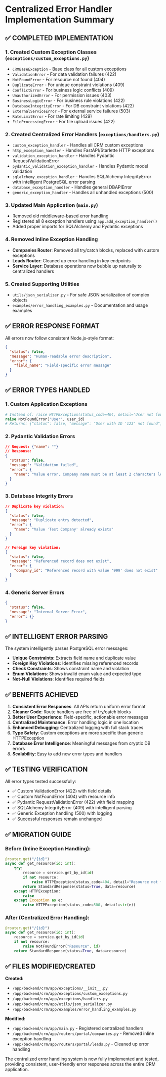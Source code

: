 # Centralized Error Handler Implementation Summary

## ✅ **COMPLETED IMPLEMENTATION**

### **1. Created Custom Exception Classes** (`exceptions/custom_exceptions.py`)
- `CRMBaseException` - Base class for all custom exceptions
- `ValidationError` - For data validation failures (422)
- `NotFoundError` - For resource not found (404) 
- `DuplicateError` - For unique constraint violations (409)
- `ConflictError` - For business logic conflicts (409)
- `UnauthorizedError` - For permission issues (403)
- `BusinessLogicError` - For business rule violations (422)
- `DatabaseIntegrityError` - For DB constraint violations (422)
- `ExternalServiceError` - For external service failures (503)
- `RateLimitError` - For rate limiting (429)
- `FileProcessingError` - For file upload issues (422)

### **2. Created Centralized Error Handlers** (`exceptions/handlers.py`)
- `custom_exception_handler` - Handles all CRM custom exceptions
- `http_exception_handler` - Handles FastAPI/Starlette HTTP exceptions
- `validation_exception_handler` - Handles Pydantic RequestValidationError
- `pydantic_validation_exception_handler` - Handles Pydantic model validation
- `sqlalchemy_exception_handler` - Handles SQLAlchemy IntegrityError with intelligent PostgreSQL error parsing
- `database_exception_handler` - Handles general DBAPIError
- `generic_exception_handler` - Handles all unhandled exceptions (500)

### **3. Updated Main Application** (`main.py`)
- Removed old middleware-based error handling
- Registered all 8 exception handlers using `app.add_exception_handler()`
- Added proper imports for SQLAlchemy and Pydantic exceptions

### **4. Removed Inline Exception Handling**
- **Companies Router**: Removed all try/catch blocks, replaced with custom exceptions
- **Leads Router**: Cleaned up error handling in key endpoints  
- **Service Layer**: Database operations now bubble up naturally to centralized handlers

### **5. Created Supporting Utilities**
- `utils/json_serializer.py` - For safe JSON serialization of complex objects
- `examples/error_handling_examples.py` - Documentation and usage examples

## ✅ **ERROR RESPONSE FORMAT** 

All errors now follow consistent Node.js-style format:

```json
{
  "status": false,
  "message": "Human-readable error description",
  "error": {
    "field_name": "Field-specific error message"
  }
}
```

## ✅ **ERROR TYPES HANDLED**

### **1. Custom Application Exceptions**
```python
# Instead of: raise HTTPException(status_code=404, detail="User not found")
raise NotFoundError("User", user_id)
# Returns: {"status": false, "message": "User with ID '123' not found", "error": {}}
```

### **2. Pydantic Validation Errors**
```json
// Request: {"name": ""}
// Response:
{
  "status": false,
  "message": "Validation failed", 
  "error": {
    "name": "Value error, Company name must be at least 2 characters long"
  }
}
```

### **3. Database Integrity Errors**
```json
// Duplicate key violation:
{
  "status": false,
  "message": "Duplicate entry detected",
  "error": {
    "name": "Value 'Test Company' already exists"
  }
}

// Foreign key violation:
{
  "status": false,
  "message": "Referenced record does not exist", 
  "error": {
    "company_id": "Referenced record with value '999' does not exist"
  }
}
```

### **4. Generic Server Errors**
```json
{
  "status": false,
  "message": "Internal Server Error",
  "error": {}
}
```

## ✅ **INTELLIGENT ERROR PARSING**

The system intelligently parses PostgreSQL error messages:
- **Unique Constraints**: Extracts field name and duplicate value
- **Foreign Key Violations**: Identifies missing referenced records  
- **Check Constraints**: Shows constraint name and violation
- **Enum Violations**: Shows invalid enum value and expected type
- **Not-Null Violations**: Identifies required fields

## ✅ **BENEFITS ACHIEVED**

1. **Consistent Error Responses**: All APIs return uniform error format
2. **Cleaner Code**: Route handlers are free of try/catch blocks  
3. **Better User Experience**: Field-specific, actionable error messages
4. **Centralized Maintenance**: Error handling logic in one location
5. **Enhanced Debugging**: Centralized logging with full stack traces
6. **Type Safety**: Custom exceptions are more specific than generic HTTPException
7. **Database Error Intelligence**: Meaningful messages from cryptic DB errors
8. **Scalability**: Easy to add new error types and handlers

## ✅ **TESTING VERIFICATION**

All error types tested successfully:
- ✅ Custom ValidationError (422) with field details
- ✅ Custom NotFoundError (404) with resource info  
- ✅ Pydantic RequestValidationError (422) with field mapping
- ✅ SQLAlchemy IntegrityError (409) with intelligent parsing
- ✅ Generic Exception handling (500) with logging
- ✅ Successful responses remain unchanged

## ✅ **MIGRATION GUIDE**

### Before (Inline Exception Handling):
```python
@router.get("/{id}")
async def get_resource(id: int):
    try:
        resource = service.get_by_id(id)
        if not resource:
            raise HTTPException(status_code=404, detail="Resource not found")
        return StandardResponse(status=True, data=resource)
    except HTTPException:
        raise  
    except Exception as e:
        raise HTTPException(status_code=500, detail=str(e))
```

### After (Centralized Error Handling):
```python
@router.get("/{id}")  
async def get_resource(id: int):
    resource = service.get_by_id(id)
    if not resource:
        raise NotFoundError("Resource", id)
    return StandardResponse(status=True, data=resource)
```

## ✅ **FILES MODIFIED/CREATED**

**Created:**
- `/app/backend/crm/app/exceptions/__init__.py`
- `/app/backend/crm/app/exceptions/custom_exceptions.py`
- `/app/backend/crm/app/exceptions/handlers.py`
- `/app/backend/crm/app/utils/json_serializer.py`
- `/app/backend/crm/app/examples/error_handling_examples.py`

**Modified:**
- `/app/backend/crm/app/main.py` - Registered centralized handlers
- `/app/backend/crm/app/routers/portal/companies.py` - Removed inline exception handling
- `/app/backend/crm/app/routers/portal/leads.py` - Cleaned up error handling

The centralized error handling system is now fully implemented and tested, providing consistent, user-friendly error responses across the entire CRM application.